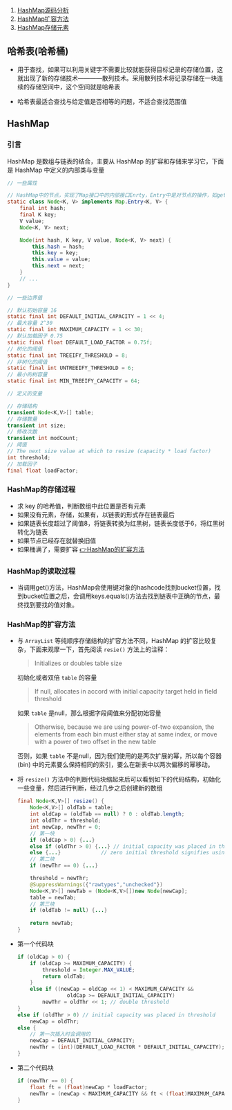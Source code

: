 1. [HashMap源码分析](#HashMap)
2. [HashMap扩容方法]()
3. [HashMap存储元素]()



## 哈希表(哈希桶)

- 用于查找，如果可以利用关键字不需要比较就能获得目标记录的存储位置，这就出现了新的存储技术————散列技术。采用散列技术将记录存储在一块连续的存储空间中，这个空间就是哈希表

- 哈希表最适合查找与给定值是否相等的问题，不适合查找范围值

## HashMap

### 引言
HashMap 是数组与链表的结合，主要从 HashMap 的扩容和存储来学习它，下面是 HashMap 中定义的内部类与变量
```java
// 一些属性

// HashMap中的节点，实现了Map接口中的内部接口Enrty，Entry中是对节点的操作，如getKey，getValue等，具体可看下面
static class Node<K, V> implements Map.Entry<K, V> {
    final int hash;
    final K key;
    V value;
    Node<K, V> next;

    Node(int hash, K key, V value, Node<K, V> next) {
        this.hash = hash;
        this.key = key;
        this.value = value;
        this.next = next;
    }
    // ...
}

// 一些边界值

// 默认初始容量 16
static final int DEFAULT_INITIAL_CAPACITY = 1 << 4; 
// 最大容量 2^30
static final int MAXIMUM_CAPACITY = 1 << 30;
// 默认加载因子 0.75
static final float DEFAULT_LOAD_FACTOR = 0.75f;
// 树化的阈值
static final int TREEIFY_THRESHOLD = 8;
// 非树化的阈值
static final int UNTREEIFY_THRESHOLD = 6;
// 最小的树容量
static final int MIN_TREEIFY_CAPACITY = 64;

// 定义的变量

// 存储结构
transient Node<K,V>[] table;
// 存储数量
transient int size;
// 修改次数
transient int modCount;
// 阈值 
// The next size value at which to resize (capacity * load factor)
int threshold;
// 加载因子
final float loadFactor;
```

### HashMap的存储过程

- 求 key 的哈希值，判断数组中此位置是否有元素
- 如果没有元素，存储，如果有，以链表的形式存在链表最后
- 如果链表长度超过了阈值8，将链表转换为红黑树，链表长度低于6，将红黑树转化为链表
- 如果节点已经存在就替换旧值
- 如果桶满了，需要扩容 [👉HashMap的扩容方法](#HashMap的扩容方法)

### HashMap的读取过程

- 当调用get()方法，HashMap会使用键对象的hashcode找到bucket位置，找到bucket位置之后，会调用keys.equals()方法去找到链表中正确的节点，最终找到要找的值对象。

### HashMap的扩容方法

- 与 `ArrayList` 等纯顺序存储结构的扩容方法不同，HashMap 的扩容比较复杂，下面来观摩一下，首先阅读 `resie()` 方法上的注释：
    > Initializes or doubles table size

    初始化或者双倍 `table` 的容量
    >If null, allocates in accord with initial capacity target held in field threshold

    如果 `table` 是null，那么根据字段阈值来分配初始容量
    >Otherwise, because we are using power-of-two expansion, the elements from each bin must either stay at same index, or move with a power of two offset in the new table

    否则，如果 `table` 不是null，因为我们使用的是两次扩展的幂，所以每个容器 (bin) 中的元素要么保持相同的索引，要么在新表中以两次偏移的幂移动。  

- 将 `resize()` 方法中的判断代码块缩起来后可以看到如下的代码结构，初始化一些变量，然后进行判断，经过几步之后创建新的数组
    ```java
    final Node<K,V>[] resize() {
        Node<K,V>[] oldTab = table;
        int oldCap = (oldTab == null) ? 0 : oldTab.length;
        int oldThr = threshold;
        int newCap, newThr = 0;
        // 第一块
        if (oldCap > 0) {...}
        else if (oldThr > 0) {...} // initial capacity was placed in threshold
        else {...}             // zero initial threshold signifies using defaults
        // 第二块    
        if (newThr == 0) {...}

        threshold = newThr;
        @SuppressWarnings({"rawtypes","unchecked"})
        Node<K,V>[] newTab = (Node<K,V>[])new Node[newCap];
        table = newTab;
        // 第三块
        if (oldTab != null) {...}
        
        return newTab;
    }
    ```
- 第一个代码块
    ```java
    if (oldCap > 0) {
        if (oldCap >= MAXIMUM_CAPACITY) {
            threshold = Integer.MAX_VALUE;
            return oldTab;
        }
        else if ((newCap = oldCap << 1) < MAXIMUM_CAPACITY &&
                    oldCap >= DEFAULT_INITIAL_CAPACITY)
            newThr = oldThr << 1; // double threshold
    }
    else if (oldThr > 0) // initial capacity was placed in threshold
        newCap = oldThr;
    else {               
        // 第一次插入时会调用的
        newCap = DEFAULT_INITIAL_CAPACITY;
        newThr = (int)(DEFAULT_LOAD_FACTOR * DEFAULT_INITIAL_CAPACITY);
    }
    ```
- 第二个代码块
    ```java
    if (newThr == 0) {
        float ft = (float)newCap * loadFactor;
        newThr = (newCap < MAXIMUM_CAPACITY && ft < (float)MAXIMUM_CAPACITY ? (int)ft : Integer.MAX_VALUE);
    }
    ```
